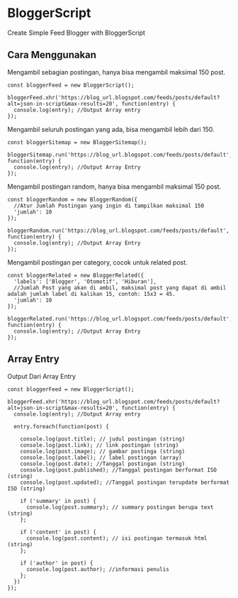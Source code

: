 # BloggerScript
Create Simple Feed Blogger with BloggerScript

## Cara Menggunakan
Mengambil sebagian postingan, hanya bisa mengambil maksimal 150 post.
```
const bloggerFeed = new BloggerScript();

bloggerFeed.xhr('https://blog_url.blogspot.com/feeds/posts/default?alt=json-in-script&max-results=20', function(entry) {
  console.log(entry); //Output Array entry
});
```

Mengambil seluruh postingan yang ada, bisa mengambil lebih dari 150.
```
const bloggerSitemap = new BloggerSitemap();

bloggerSitemap.run('https://blog_url.blogspot.com/feeds/posts/default', function(entry) {
  console.log(entry); //Output Array Entry
});
```

Mengambil postingan random, hanya bisa mengambil maksimal 150 post.
```
const bloggerRandom = new BloggerRandom({
  //Atur Jumlah Postingan yang ingin di tampilkan maksimal 150
  'jumlah': 10
});

bloggerRandom.run('https://blog_url.blogspot.com/feeds/posts/default', function(entry) {
  console.log(entry); //Output Array Entry
});
```

Mengambil postingan per category, cocok untuk related post.
```
const bloggerRelated = new BloggerRelated({
  'labels': ['Blogger', 'Otomotif', 'Hiburan'],
  //Jumlah Post yang akan di ambil, maksimal post yang dapat di ambil adalah jumlah label di kalikan 15, contoh: 15x3 = 45.
  'jumlah': 10
});

bloggerRelated.run('https://blog_url.blogspot.com/feeds/posts/default', function(entry) {
  console.log(entry); //Output Array Entry
});
```

## Array Entry
Output Dari Array Entry
```
const bloggerFeed = new BloggerScript();

bloggerFeed.xhr('https://blog_url.blogspot.com/feeds/posts/default?alt=json-in-script&max-results=20', function(entry) {
  console.log(entry); //Output Array entry

  entry.foreach(function(post) {

    console.log(post.title); // judul postingan (string)
    console.log(post.link); // link postingan (string)
    console.log(post.image); // gambar postinga (string)
    console.log(post.label); // label postingan (array)
    console.log(post.date); //Tanggal postingan (string)
    console.log(post.published); //Tanggal postingan berformat ISO (string)
    console.log(post.updated); //Tanggal postingan terupdate berformat ISO (string)

    if ('summary' in post) {
      console.log(post.summary); // summary postingan berupa text (string)
    };

    if ('content' in post) {
      console.log(post.content); // isi postingan termasuk html (string)
    };

    if ('author' in post) {
      console.log(post.author); //informasi penulis
    };
  })
});
```
